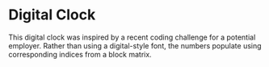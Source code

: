 # Digital Clock

This digital clock was inspired by a recent coding challenge for a potential employer.  Rather than using a digital-style font, the numbers populate using corresponding indices from a block matrix.

